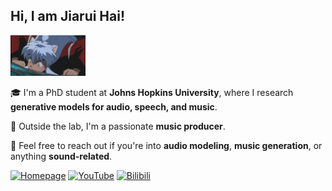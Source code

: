 <h2>Hi, I am Jiarui Hai!</h2>
<img src="犬夜叉.gif" alt="Logo" width="120"/>

🎓 I'm a PhD student at **Johns Hopkins University**, where I research **generative models for audio, speech, and music**.

🎹 Outside the lab, I'm a passionate **music producer**.

💬 Feel free to reach out if you're into **audio modeling**, **music generation**, or anything **sound-related**.

[![Homepage](https://img.shields.io/badge/Homepage-%23121011.svg?logo=github&logoColor=white)](https://github.com/haidog-yaqub)
[![YouTube](https://img.shields.io/badge/YouTube-FF0000?logo=youtube&logoColor=white&style=flat-square)](https://www.youtube.com/@higobeatz)
[![Bilibili](https://img.shields.io/badge/Bilibili-00A1D6?logo=bilibili&logoColor=white&style=flat-square)](https://space.bilibili.com/182484522)
